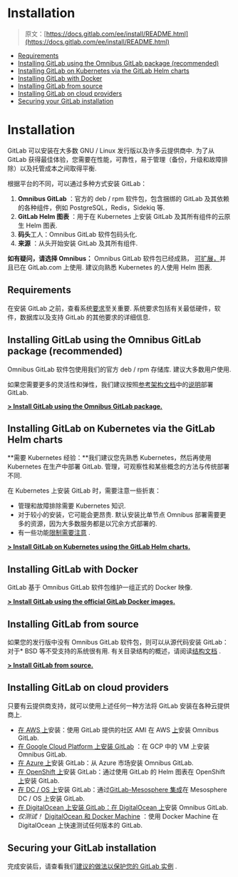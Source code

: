 # Installation

> 原文：[https://docs.gitlab.com/ee/install/README.html](https://docs.gitlab.com/ee/install/README.html)

*   [Requirements](#requirements)
*   [Installing GitLab using the Omnibus GitLab package (recommended)](#installing-gitlab-using-the-omnibus-gitlab-package-recommended)
*   [Installing GitLab on Kubernetes via the GitLab Helm charts](#installing-gitlab-on-kubernetes-via-the-gitlab-helm-charts)
*   [Installing GitLab with Docker](#installing-gitlab-with-docker)
*   [Installing GitLab from source](#installing-gitlab-from-source)
*   [Installing GitLab on cloud providers](#installing-gitlab-on-cloud-providers)
*   [Securing your GitLab installation](#securing-your-gitlab-installation)

# Installation[](#installation-core-only "Permalink")

GitLab 可以安装在大多数 GNU / Linux 发行版以及许多云提供商中. 为了从 GitLab 获得最佳体验，您需要在性能，可靠性，易于管理（备份，升级和故障排除）以及托管成本之间取得平衡.

根据平台的不同，可以通过多种方式安装 GitLab：

1.  **Omnibus GitLab** ：官方的 deb / rpm 软件包，包含捆绑的 GitLab 及其依赖的各种组件，例如 PostgreSQL，Redis，Sidekiq 等.
2.  **GitLab Helm 图表** ：用于在 Kubernetes 上安装 GitLab 及其所有组件的云原生 Helm 图表.
3.  **码头**工人：Omnibus GitLab 软件包码头化.
4.  **来源** ：从头开始安装 GitLab 及其所有组件.

**如有疑问，请选择 Omnibus：** Omnibus GitLab 软件包已经成熟， [可扩展，](../administration/reference_architectures/index.html)并且已在 GitLab.com 上使用. 建议向熟悉 Kubernetes 的人使用 Helm 图表.

## Requirements[](#requirements "Permalink")

在安装 GitLab 之前，查看系统[要求](requirements.html)至关重要. 系统要求包括有关最低硬件，软件，数据库以及支持 GitLab 的其他要求的详细信息.

## Installing GitLab using the Omnibus GitLab package (recommended)[](#installing-gitlab-using-the-omnibus-gitlab-package-recommended "Permalink")

Omnibus GitLab 软件包使用我们的官方 deb / rpm 存储库. 建议大多数用户使用.

如果您需要更多的灵活性和弹性，我们建议按照[参考架构文档](../administration/reference_architectures/index.html)中的[说明](../administration/reference_architectures/index.html)部署 GitLab.

[**> Install GitLab using the Omnibus GitLab package.**](https://about.gitlab.com/install/)

## Installing GitLab on Kubernetes via the GitLab Helm charts[](#installing-gitlab-on-kubernetes-via-the-gitlab-helm-charts "Permalink")

**需要 Kubernetes 经验：**我们建议您先熟悉 Kubernetes，然后再使用 Kubernetes 在生产中部署 GitLab. 管理，可观察性和某些概念的方法与传统部署不同.

在 Kubernetes 上安装 GitLab 时，需要注意一些折衷：

*   管理和故障排除需要 Kubernetes 知识.
*   对于较小的安装，它可能会更昂贵. 默认安装比单节点 Omnibus 部署需要更多的资源，因为大多数服务都是以冗余方式部署的.
*   有一些功能[限制需要注意](https://docs.gitlab.com/charts/) .

[**> Install GitLab on Kubernetes using the GitLab Helm charts.**](https://docs.gitlab.com/charts/)

## Installing GitLab with Docker[](#installing-gitlab-with-docker "Permalink")

GitLab 基于 Omnibus GitLab 软件包维护一组正式的 Docker 映像.

[**> Install GitLab using the official GitLab Docker images.**](docker.html)

## Installing GitLab from source[](#installing-gitlab-from-source "Permalink")

如果您的发行版中没有 Omnibus GitLab 软件包，则可以从源代码安装 GitLab：对于* BSD 等不受支持的系统很有用. 有关目录结构的概述，请阅读[结构文档](structure.html) .

[**> Install GitLab from source.**](installation.html)

## Installing GitLab on cloud providers[](#installing-gitlab-on-cloud-providers "Permalink")

只要有云提供商支持，就可以使用上述任何一种方法将 GitLab 安装在各种云提供商上.

*   [在 AWS 上](aws/index.html)安装：使用 GitLab 提供的社区 AMI 在 AWS [上](aws/index.html)安装 Omnibus GitLab.
*   [在 Google Cloud Platform 上安装 GitLab](google_cloud_platform/index.html) ：在 GCP 中的 VM 上安装 Omnibus GitLab.
*   [在 Azure 上](azure/index.html)安装 GitLab：从 Azure 市场安装 Omnibus GitLab.
*   [在 OpenShift 上](https://docs.gitlab.com/charts/installation/cloud/openshift.html)安装 GitLab：通过使用 GitLab 的 Helm 图表在 OpenShift [上](https://docs.gitlab.com/charts/installation/cloud/openshift.html)安装 GitLab.
*   [在 DC / OS 上](https://d2iq.com/blog/gitlab-dcos)安装 GitLab：通过[GitLab-Mesosphere 集成](https://about.gitlab.com/blog/2016/09/16/announcing-gitlab-and-mesosphere/)在 Mesosphere DC / OS 上安装 GitLab.
*   [在 DigitalOcean 上安装 GitLab：在 DigitalOcean 上](https://about.gitlab.com/blog/2016/04/27/getting-started-with-gitlab-and-digitalocean/)安装 Omnibus GitLab.
*   *仅测试！* [DigitalOcean 和 Docker Machine](digitaloceandocker.html) ：使用 Docker Machine 在 DigitalOcean 上快速测试任何版本的 GitLab.

## Securing your GitLab installation[](#securing-your-gitlab-installation "Permalink")

完成安装后，请查看我们[建议的做法以保护您的 GitLab 实例](../security/README.html#securing-your-gitlab-installation) .